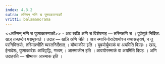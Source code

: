 ```yaml
---
index: 4.3.2
sutra: तस्मिन् नणि च युष्माकास्माकौ
vritti: balamanorama
---
```


<<तस्मिन् नणि च युष्माकास्माकौ>> - अथ खञि अणि च विशेषमाह — तस्मिन्नणि च । पूर्वसूत्रे निर्दिष्टः खञ् तच्छब्देन परामृश्यते । तदाह — खञि अणि चेति । अत्र स्थानिनोरादेशयोश्च यथासङ्ख्यं, न तु परनिमित्तयोः, तस्मिन्नणीति व्यस्तनिर्देशात् । यौष्माकीण इति । युवयोर्युष्माकं वा अयमिति विग्रहः । खञ्, ईनादेशः, युष्माकादेशः आदिवृद्धिः, णत्वम् । आस्माकीन इति । आवयोरस्माकं वा अयमिति विग्रहः । अणि उदाहरति — यौष्माकः आस्माक इति । 